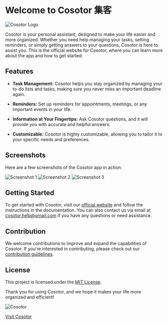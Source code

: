 
# Welcome to Cosotor 集客

![Cosotor Logo](https://cosotor.github.io/logo.png)

Cosotor is your personal assistant, designed to make your life easier and more organized. Whether you need help managing your tasks, setting reminders, or simply getting answers to your questions, Cosotor is here to assist you. This is the official website for Cosotor, where you can learn more about the app and how to get started.

## Features

- **Task Management:** Cosotor helps you stay organized by managing your to-do lists and tasks, making sure you never miss an important deadline again.

- **Reminders:** Set up reminders for appointments, meetings, or any important events in your life.

- **Information at Your Fingertips:** Ask Cosotor questions, and it will provide you with accurate and helpful answers.

- **Customizable:** Cosotor is highly customizable, allowing you to tailor it to your specific needs and preferences.

## Screenshots

Here are a few screenshots of the Cosotor app in action:

![Screenshot 1](https://cosotor.github.io/assets/images/screenshot1.png)
![Screenshot 2](https://cosotor.github.io/assets/images/screenshot2.png)
![Screenshot 3](https://cosotor.github.io/assets/images/screenshot3.png)

## Getting Started

To get started with Cosotor, visit our [official website](https://cosotor.github.io) and follow the instructions in the documentation. You can also contact us via email at [cosotor.help@gmail.com](mailto:cosotor.help@gmail.com) if you have any questions or need assistance.

## Contribution

We welcome contributions to improve and expand the capabilities of Cosotor. If you're interested in contributing, please check out our [contribution guidelines](CONTRIBUTING.md).

## License

This project is licensed under the [MIT License](LICENSE).

Thank you for using Cosotor, and we hope it makes your life more organized and efficient!

![Cosotor](https://cosotor.github.io/assets/images/cosotor-logo.png)

[Visit Cosotor](https://cosotor.github.io)
